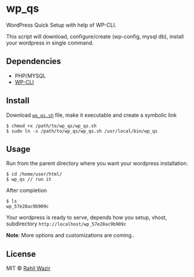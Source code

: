 # wp_qs

WordPress Quick Setup with help of WP-CLI.

This script will download, configure/create (wp-config, mysql db), install your wordpress in single command.

## Dependencies

- PHP/MYSQL
- [WP-CLI](https://github.com/wp-cli/wp-cli)

## Install
Download [`wp_qs.sh`](https://raw.githubusercontent.com/rahilwazir/wp_qs/master/wp_qs.sh) file, make it executable and create a symbolic link

```
$ chmod +x /path/to/wp_qs/wp_qs.sh
$ sudo ln -s /path/to/wp_qs/wp_qs.sh /usr/local/bin/wp_qs
```


## Usage

Run from the parent directory where you want your wordpress installation.

```
$ cd /home/user/html/
$ wp_qs // run it
```
After completion
```
$ ls
wp_57e28ac9b909c
```
Your wordpress is ready to serve, depends how you setup, vhost, subdirectory `http://localhost/wp_57e28ac9b909c`

**Note**: More options and customizations are coming..

## License

MIT © [Rahil Wazir](https://github.com/rahilwazir)